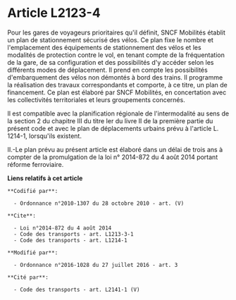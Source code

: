 # Article L2123-4

Pour les gares de voyageurs prioritaires qu'il définit, SNCF Mobilités établit un plan de stationnement sécurisé des vélos.
Ce plan fixe le nombre et l'emplacement des équipements de stationnement des vélos et les modalités de protection contre le
vol, en tenant compte de la fréquentation de la gare, de sa configuration et des possibilités d'y accéder selon les
différents modes de déplacement. Il prend en compte les possibilités d'embarquement des vélos non démontés à bord des trains.
Il programme la réalisation des travaux correspondants et comporte, à ce titre, un plan de financement. Ce plan est élaboré
par SNCF Mobilités, en concertation avec les collectivités territoriales et leurs groupements concernés. 

Il est compatible avec la planification régionale de l'intermodalité au sens de la section 2 du chapitre III du titre Ier du
livre II de la première partie du présent code et avec le plan de déplacements urbains prévu à l'article L. 1214-1,
lorsqu'ils existent. 

II.-Le plan prévu au présent article est élaboré dans un délai de trois ans à compter de la promulgation de la loi n°
2014-872 du 4 août 2014 portant réforme ferroviaire.

**Liens relatifs à cet article**

	**Codifié par**:

	  - Ordonnance n°2010-1307 du 28 octobre 2010 - art. (V)

	**Cite**:

	  - Loi n°2014-872 du 4 août 2014
	  - Code des transports - art. L1213-3-1
	  - Code des transports - art. L1214-1

	**Modifié par**:

	  - Ordonnance n°2016-1028 du 27 juillet 2016 - art. 3

	**Cité par**:

	  - Code des transports - art. L2141-1 (V)
